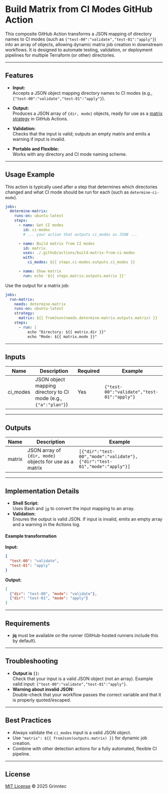 # Build Matrix from CI Modes GitHub Action

This composite GitHub Action transforms a JSON mapping of directory names to CI modes (such as `{"test-00":"validate","test-01":"apply"}`) into an array of objects, allowing dynamic matrix job creation in downstream workflows. It is designed to automate testing, validation, or deployment pipelines for multiple Terraform (or other) directories.

---

## Features

- **Input:**  
  Accepts a JSON object mapping directory names to CI modes (e.g., `{"test-00":"validate","test-01":"apply"}`).

- **Output:**  
  Produces a JSON array of `{dir, mode}` objects, ready for use as a [matrix strategy](https://docs.github.com/en/actions/using-jobs/using-a-matrix-for-your-jobs) in GitHub Actions.

- **Validation:**  
  Checks that the input is valid; outputs an empty matrix and emits a warning if input is invalid.

- **Portable and Flexible:**  
  Works with any directory and CI mode naming scheme.

---

## Usage Example

This action is typically used after a step that determines which directories changed and what CI mode should be run for each (such as `determine-ci-mode`).

```yaml
jobs:
  determine-matrix:
    runs-on: ubuntu-latest
    steps:
      - name: Get CI modes
        id: ci-modes
        # ... your action that outputs ci_modes as JSON ...

      - name: Build matrix from CI modes
        id: matrix
        uses: ./.github/actions/build-matrix-from-ci-modes
        with:
          ci_modes: ${{ steps.ci-modes.outputs.ci_modes }}

      - name: Show matrix
        run: echo '${{ steps.matrix.outputs.matrix }}'
```

Use the output for a matrix job:

```yaml
jobs:
  run-matrix:
    needs: determine-matrix
    runs-on: ubuntu-latest
    strategy:
      matrix: ${{ fromJson(needs.determine-matrix.outputs.matrix) }}
    steps:
      - run: |
          echo "Directory: ${{ matrix.dir }}"
          echo "Mode: ${{ matrix.mode }}"
```

---

## Inputs

| Name      | Description                                                        | Required | Example                                     |
|-----------|--------------------------------------------------------------------|----------|---------------------------------------------|
| ci_modes  | JSON object mapping directory to CI mode (e.g., `{"a":"plan"}`)    | Yes      | `{"test-00":"validate","test-01":"apply"}`  |

---

## Outputs

| Name   | Description                                                    | Example                                                                                           |
|--------|----------------------------------------------------------------|---------------------------------------------------------------------------------------------------|
| matrix | JSON array of `{dir, mode}` objects for use as a matrix        | `[{"dir":"test-00","mode":"validate"},{"dir":"test-01","mode":"apply"}]`                          |

---

## Implementation Details

- **Shell Script:**  
  Uses Bash and [`jq`](https://stedolan.github.io/jq/) to convert the input mapping to an array.
- **Validation:**  
  Ensures the output is valid JSON. If input is invalid, emits an empty array and a warning in the Actions log.

#### Example transformation

**Input:**
```json
{
  "test-00": "validate",
  "test-01": "apply"
}
```

**Output:**
```json
[
  {"dir": "test-00", "mode": "validate"},
  {"dir": "test-01", "mode": "apply"}
]
```

---

## Requirements

- **jq** must be available on the runner (GitHub-hosted runners include this by default).

---

## Troubleshooting

- **Output is `[]`:**  
  Check that your input is a valid JSON object (not an array). Example valid input: `{"test-00":"validate","test-01":"apply"}`.
- **Warning about invalid JSON:**  
  Double-check that your workflow passes the correct variable and that it is properly quoted/escaped.

---

## Best Practices

- Always validate the `ci_modes` input is a valid JSON object.
- Use `"matrix": ${{ fromJson(outputs.matrix) }}` for dynamic job creation.
- Combine with other detection actions for a fully automated, flexible CI pipeline.

---

## License

[MIT License](../LICENSE) © 2025 Grinntec
